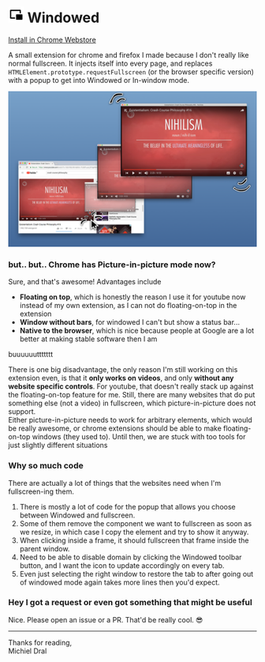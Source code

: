 # ![Windowed Logo](extension/Icons/Icon_32.png) Windowed

[Install in Chrome Webstore](https://chrome.google.com/webstore/detail/windowed-floating-youtube/gibipneadnbflmkebnmcbgjdkngkbklb)

A small extension for chrome and firefox I made because I don't really like normal fullscreen. It injects itself into every page, and replaces `HTMLElement.prototype.requestFullscreen` (or the browser specific version) with a popup to get into Windowed or In-window mode.

![Chromestore screenshot](Chromewebstore%20screenshot%20%231.png)

### but.. but.. Chrome has Picture-in-picture mode now?
Sure, and that's awesome!
Advantages include
- **Floating on top**, which is honestly the reason I use it for youtube now instead of my own extension, as I can not do floating-on-top in the extension
- **Window without bars**, for windowed I can't but show a status bar... 
- **Native to the browser**, which is nice because people at Google are a lot better at making stable software then I am
  
buuuuuuttttttt
  
There is one big disadvantage, the only reason I'm still working on this extension even, is that it **only works on videos**, and only **without any website specific controls**. For youtube, that doesn't really stack up against the floating-on-top feature for me. Still, there are many websites that do put something else (not a video) in fullscreen, which picture-in-picture does not support.  
Either picture-in-picture needs to work for arbitrary elements, which would be really awesome, or chrome extensions should be able to make floating-on-top windows (they used to). Until then, we are stuck with too tools for just slightly different situations

### Why so much code
There are actually a lot of things that the websites need when I'm fullscreen-ing them.
1. There is mostly a lot of code for the popup that allows you choose between Windowed and fullscreen.
2. Some of them remove the component we want to fullscreen as soon as we resize, in which case I copy the element and try to show it anyway.
3. When clicking inside a frame, it should fullscreen that frame inside the parent window.
4. Need to be able to disable domain by clicking the Windowed toolbar button, and I want the icon to update accordingly on every tab.
5. Even just selecting the right window to restore the tab to after going out of windowed mode again takes more lines then you'd expect.

### Hey I got a request or even got something that might be useful
Nice. Please open an issue or a PR. That'd be really cool. 😎

---

Thanks for reading,  
Michiel Dral
